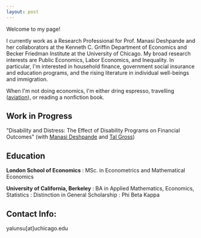 ```yaml
---
layout: post
---
```


Welcome to my page! 

I currently work as a Research Professional for Prof. Manasi Deshpande and her collaborators at the Kenneth C. Griffin Department of Economics and Becker Friedman Institute at the University of Chicago. My broad research interests are Public Economics, Labor Economics, and Inequality. In particular, I'm interested in household finance, government social insurance and education programs, and the rising literature in individual well-beings and immigration.

When I'm not doing economics, I'm either dring espresso, travelling ([aviation](http://flightdiary.net/yalunsu)), or reading a nonfiction book. 

## Work in Progress
"Disability and Distress: The Effect of Disability Programs on Financial Outcomes" (with [Manasi Deshpande](https://sites.google.com/site/mdeshpandeecon) and [Tal Gross](https://sites.bu.edu/talgross/))

## Education
__London School of Economics__
  : MSc. in Econometrics and Mathematical Economics
  
__University of California, Berkeley__ 
  : BA in Applied Mathematics, Economics, Statistics
  : Distinction in General Scholarship
  : Phi Beta Kappa

## Contact Info:
   yalunsu[at]uchicago.edu

